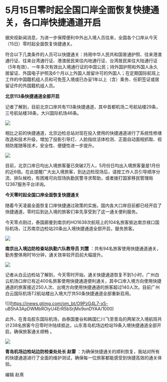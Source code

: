 # 5月15日零时起全国口岸全面恢复快捷通关，各口岸快捷通道开启

据央视新闻消息，为进一步保障便利中外出入境人员往来，全国各个口岸从今天（15日）零时起全面恢复快捷通关。

符合以下几类条件的人员可以快捷通关：持用中华人民共和国普通护照、往来港澳通行证、往来台湾通行证、港澳居民来往内地通行证、台湾居民来往大陆通行证（5年有效）、一年多次有效出入境通行证的中国公民；持外国护照和外国人永久居留证、外国电子护照及6个月以上外国人居留许可的外国人；在定期国际航班上工作的中国籍机组人员和可免签入境或已办妥1年以上（含）乘务、任职签证或居留证件的外国籍机组人员。

**北京113条快捷通道全部开启**

记者了解到，目前北京口岸共有113条快捷通道，其中首都机场二号航站楼29条，三号航站楼38条，大兴国际机场46条。

![](https://inews.gtimg.com/om_bt/OYRvMS3PQeRC0TC9geHkxldR-8og1Z4adcjcDthRY1nKMAA/1000)

相比之前的快捷通道，北京边检总站对现在投入使用的快捷通道进行了系统性修缮改造和技术升级，增加了投影引导灯、人脸指纹活体检测、正面自动面相抓取、视频防尾随等技术，安全性、便捷性进一步提升。

![](https://inews.gtimg.com/om_bt/OYdBhGu5JkUrwfApN6ZosqEV8ChKBq8YxSoNJUACrMpCAAA/1000)

目前，北京口岸日均出入境旅客量已突破2万人，5月份日均出入境旅客量是1月份的近6倍。在此提醒广大出入境旅客，到达边检现场后，请按工作人员引导顺序分流、排队候检，有困难可向现场执勤民警寻求帮助，或者拨打国家移民管理局12367服务平台详询。

**今天零时起全国口岸全面恢复快捷通关**

随着今天凌晨全面恢复口岸快捷通过政策的实施，国内各大口岸目前都已经开启了快捷通道，零时后到达入境的旅客们率先享受到了这一通关便利服务。

今天零点刚过，泰国廊曼到南京的HO1638次航班上的104名旅客抵达南京禄口国际机场，江苏南京边检站20条出入境快捷通道全部开启，服务旅客。

![](https://inews.gtimg.com/om_bt/OPR9OGH9LKb3HMhyjT5oBM6zwMVQllUAptsJ_8e2xpaWsAA/1000)

**南京出入境边防检查站执勤六队教导员 刘慧** ：共有94名旅客使用快捷通道通关，勤务整体用时16分钟，通关效率较开启前大幅提升。

![](https://inews.gtimg.com/om_bt/OEWmfHyjDKmz139WVeqGGnQwJxNaXmkWKsE4AGMbdZrAoAA/1000)

记者从白云边检站了解到，今天零时开始，通关快捷通道恢复不到1小时，广州白云机场口岸已有近400名旅客使用快捷通道便利通关，其中口岸入境方向使用快捷通道的旅客接近250人次、出境方向使用快捷通道的旅客超过140人次。目前广州白云国际机场T2航站楼出入境大厅共50条快捷通道全部重新启用。

![](https://inews.gtimg.com/om_bt/O9PzG4L7-xS-
uB5hA3ApDWMbROlyU4ErR5bSrjMx9onDYAA/1000)

此外，在青岛胶东国际机场，由泰国曼谷和韩国仁川飞至青岛的两架次入境航班共计238名旅客今日零时许陆续抵达，山东青岛机场边检站19条入境快捷通道全部开启，确保旅客通关顺畅
。

![](https://inews.gtimg.com/om_bt/Ogij5gGqfTQ8jdx3Sin0gbKhaIrKSyhR4HB8KsRfMUQdcAA/1000)

**青岛机场边检站边防检查处处长 赵雷**
：为确保快捷通关的顺利恢复，我站对所有的快捷通道进行了全面的维护测试，确保每一位旅客都能感受到快捷高效的通关体验。

编辑 赵熹

